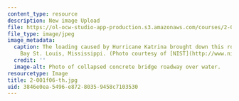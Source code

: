 ```yaml
---
content_type: resource
description: New image Upload
file: https://ol-ocw-studio-app-production.s3.amazonaws.com/courses/2-001-mechanics-materials-i-fall-2006/3846e0ea5496e87280359458c7103530_2-001f06-th.jpg
file_type: image/jpeg
image_metadata:
  caption: The loading caused by Hurricane Katrina brought down this roadway over
    Bay St. Louis, Mississippi. (Photo courtesy of [NIST](http://www.nist.gov/).)
  credit: ''
  image-alt: Photo of collapsed concrete bridge roadway over water.
resourcetype: Image
title: 2-001f06-th.jpg
uid: 3846e0ea-5496-e872-8035-9458c7103530
---
```

